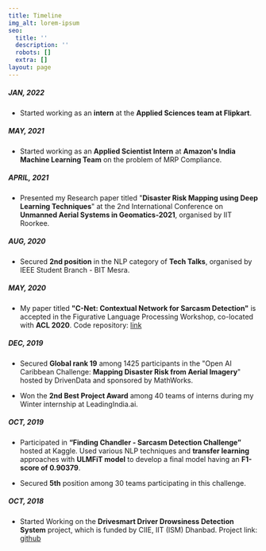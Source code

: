 ```yaml
---
title: Timeline
img_alt: lorem-ipsum
seo:
  title: ''
  description: ''
  robots: []
  extra: []
layout: page
---
```

##### JAN, 2022

*   Started working as an **intern** at the **Applied Sciences team at Flipkart**.

##### MAY, 2021

*   Started working as an **Applied Scientist Intern** at **Amazon's India Machine Learning Team** on the problem of MRP Compliance.

##### APRIL, 2021

*   Presented my Research paper titled "**Disaster Risk Mapping using Deep Learning Techniques**" at the 2nd International Conference on **Unmanned Aerial Systems in Geomatics-2021**, organised by IIT Roorkee.

##### AUG, 2020

*   Secured **2nd position** in the NLP category of **Tech Talks**, organised by IEEE Student Branch - BIT Mesra.

##### MAY, 2020

*   My paper titled **"C-Net: Contextual Network for Sarcasm Detection"** is accepted in the Figurative Language Processing Workshop, co-located with **ACL 2020**. Code repository: [link](https://github.com/dsciitism/C-Net)

##### DEC, 2019

*   Secured **Global rank 19** among 1425 participants in the  "Open AI Caribbean Challenge: **Mapping Disaster Risk from Aerial Imagery**" hosted by DrivenData and sponsored by MathWorks.

*   Won the **2nd Best Project Award** among 40 teams of interns during my Winter internship at LeadingIndia.ai.

##### OCT, 2019

*   Participated in **“Finding Chandler - Sarcasm Detection Challenge”** hosted at Kaggle. Used various NLP techniques and **transfer learning** approaches with **ULMFiT model** to develop a final model having an **F1-score of 0.90379**.

*   Secured **5th** position among 30 teams participating in this challenge.

##### OCT, 2018

*   Started Working on the **Drivesmart Driver Drowsiness Detection System** project, which is funded by CIIE, IIT (ISM) Dhanbad. Project link: [github](https://github.com/apurva1112/eyetracking)
